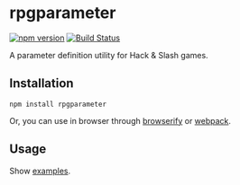 # rpgparameter

[![npm version](https://badge.fury.io/js/rpgparameter.svg)](http://badge.fury.io/js/rpgparameter)
[![Build Status](https://travis-ci.org/kjirou/rpgparameter.svg?branch=master)](https://travis-ci.org/kjirou/rpgparameter)

A parameter definition utility for Hack & Slash games.


## Installation
```
npm install rpgparameter
```

Or, you can use in browser through [browserify](https://github.com/substack/node-browserify) or [webpack](https://github.com/webpack).


## Usage
Show [examples](examples).
